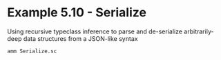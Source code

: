 # Example 5.10 - Serialize
Using recursive typeclass inference to parse and de-serialize arbitrarily-deep
data structures from a JSON-like syntax

```bash
amm Serialize.sc
```
